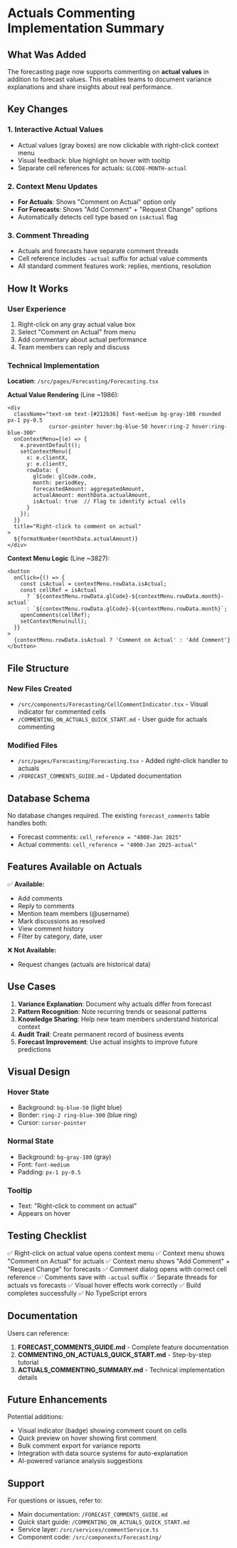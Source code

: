 # Actuals Commenting Implementation Summary

## What Was Added

The forecasting page now supports commenting on **actual values** in addition to forecast values. This enables teams to document variance explanations and share insights about real performance.

## Key Changes

### 1. Interactive Actual Values
- Actual values (gray boxes) are now clickable with right-click context menu
- Visual feedback: blue highlight on hover with tooltip
- Separate cell references for actuals: `GLCODE-MONTH-actual`

### 2. Context Menu Updates
- **For Actuals**: Shows "Comment on Actual" option only
- **For Forecasts**: Shows "Add Comment" + "Request Change" options
- Automatically detects cell type based on `isActual` flag

### 3. Comment Threading
- Actuals and forecasts have separate comment threads
- Cell reference includes `-actual` suffix for actual value comments
- All standard comment features work: replies, mentions, resolution

## How It Works

### User Experience
1. Right-click on any gray actual value box
2. Select "Comment on Actual" from menu
3. Add commentary about actual performance
4. Team members can reply and discuss

### Technical Implementation

**Location**: `/src/pages/Forecasting/Forecasting.tsx`

**Actual Value Rendering** (Line ~1986):
```tsx
<div
  className="text-sm text-[#212b36] font-medium bg-gray-100 rounded px-1 py-0.5
             cursor-pointer hover:bg-blue-50 hover:ring-2 hover:ring-blue-300"
  onContextMenu={(e) => {
    e.preventDefault();
    setContextMenu({
      x: e.clientX,
      y: e.clientY,
      rowData: {
        glCode: glCode.code,
        month: periodKey,
        forecastedAmount: aggregatedAmount,
        actualAmount: monthData.actualAmount,
        isActual: true  // Flag to identify actual cells
      }
    });
  }}
  title="Right-click to comment on actual"
>
  ${formatNumber(monthData.actualAmount)}
</div>
```

**Context Menu Logic** (Line ~3827):
```tsx
<button
  onClick={() => {
    const isActual = contextMenu.rowData.isActual;
    const cellRef = isActual
      ? `${contextMenu.rowData.glCode}-${contextMenu.rowData.month}-actual`
      : `${contextMenu.rowData.glCode}-${contextMenu.rowData.month}`;
    openComments(cellRef);
    setContextMenu(null);
  }}
>
  {contextMenu.rowData.isActual ? 'Comment on Actual' : 'Add Comment'}
</button>
```

## File Structure

### New Files Created
- `/src/components/Forecasting/CellCommentIndicator.tsx` - Visual indicator for commented cells
- `/COMMENTING_ON_ACTUALS_QUICK_START.md` - User guide for actuals commenting

### Modified Files
- `/src/pages/Forecasting/Forecasting.tsx` - Added right-click handler to actuals
- `/FORECAST_COMMENTS_GUIDE.md` - Updated documentation

## Database Schema

No database changes required. The existing `forecast_comments` table handles both:
- Forecast comments: `cell_reference = "4000-Jan 2025"`
- Actual comments: `cell_reference = "4000-Jan 2025-actual"`

## Features Available on Actuals

✅ **Available:**
- Add comments
- Reply to comments
- Mention team members (@username)
- Mark discussions as resolved
- View comment history
- Filter by category, date, user

❌ **Not Available:**
- Request changes (actuals are historical data)

## Use Cases

1. **Variance Explanation**: Document why actuals differ from forecast
2. **Pattern Recognition**: Note recurring trends or seasonal patterns
3. **Knowledge Sharing**: Help new team members understand historical context
4. **Audit Trail**: Create permanent record of business events
5. **Forecast Improvement**: Use actual insights to improve future predictions

## Visual Design

### Hover State
- Background: `bg-blue-50` (light blue)
- Border: `ring-2 ring-blue-300` (blue ring)
- Cursor: `cursor-pointer`

### Normal State
- Background: `bg-gray-100` (gray)
- Font: `font-medium`
- Padding: `px-1 py-0.5`

### Tooltip
- Text: "Right-click to comment on actual"
- Appears on hover

## Testing Checklist

✅ Right-click on actual value opens context menu
✅ Context menu shows "Comment on Actual" for actuals
✅ Context menu shows "Add Comment" + "Request Change" for forecasts
✅ Comment dialog opens with correct cell reference
✅ Comments save with `-actual` suffix
✅ Separate threads for actuals vs forecasts
✅ Visual hover effects work correctly
✅ Build completes successfully
✅ No TypeScript errors

## Documentation

Users can reference:
1. **FORECAST_COMMENTS_GUIDE.md** - Complete feature documentation
2. **COMMENTING_ON_ACTUALS_QUICK_START.md** - Step-by-step tutorial
3. **ACTUALS_COMMENTING_SUMMARY.md** - Technical implementation details

## Future Enhancements

Potential additions:
- Visual indicator (badge) showing comment count on cells
- Quick preview on hover showing first comment
- Bulk comment export for variance reports
- Integration with data source systems for auto-explanation
- AI-powered variance analysis suggestions

## Support

For questions or issues, refer to:
- Main documentation: `/FORECAST_COMMENTS_GUIDE.md`
- Quick start guide: `/COMMENTING_ON_ACTUALS_QUICK_START.md`
- Service layer: `/src/services/commentService.ts`
- Component code: `/src/components/Forecasting/`
